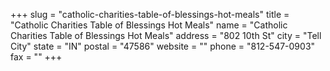 +++
slug = "catholic-charities-table-of-blessings-hot-meals"
title = "Catholic Charities Table of Blessings Hot  Meals"
name = "Catholic Charities Table of Blessings Hot  Meals"
address = "802 10th St"
city = "Tell City"
state = "IN"
postal = "47586"
website = ""
phone = "812-547-0903"
fax = ""
+++
